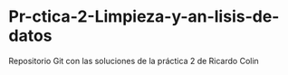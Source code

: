 # Pr-ctica-2-Limpieza-y-an-lisis-de-datos
Repositorio Git con las soluciones de la práctica 2 de Ricardo Colin

